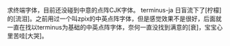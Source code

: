 求终端字体，目前还没碰到中意的点阵CJK字体。
terminus-ja
日盲流下了[柠檬]的[流泪]。之前用过一个叫zpix的中英点阵字体，但是感觉效果不是很好，后面就一直在找以terminus为基础的中英点阵字体，奈何一直没找到满意的[衰]，宝宝心里苦哇[大哭]。
